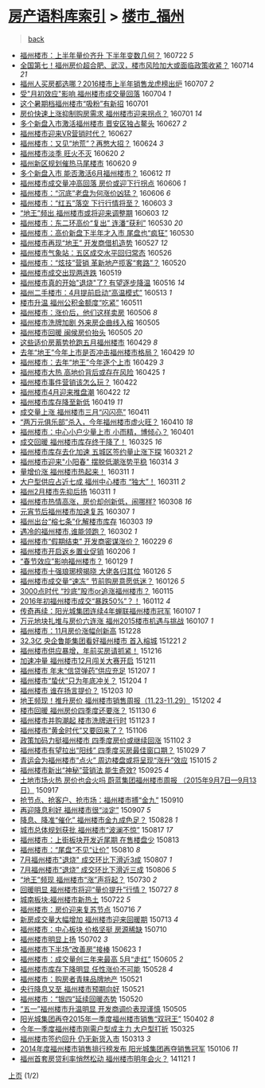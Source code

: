 [房产语料库索引](../../README.md)  > [楼市_福州](楼市_福州.md)
====
> [back](../README.md)

- [福州楼市：上半年量价齐升 下半年变数几何？](http://jkwz.applinzi.com/ittc/6857684176022799365.html#%E7%A6%8F%E5%B7%9E%E6%A5%BC%E5%B8%82%EF%BC%9A%E4%B8%8A%E5%8D%8A%E5%B9%B4%E9%87%8F%E4%BB%B7%E9%BD%90%E5%8D%87+%E4%B8%8B%E5%8D%8A%E5%B9%B4%E5%8F%98%E6%95%B0%E5%87%A0%E4%BD%95%EF%BC%9F) 160722 *5* 
- [全国第七！福州房价超合肥、武汉，楼市风险加大或面临政策收紧？](http://jkwz.applinzi.com/ittc/6854796263995999237.html#%E5%85%A8%E5%9B%BD%E7%AC%AC%E4%B8%83%EF%BC%81%E7%A6%8F%E5%B7%9E%E6%88%BF%E4%BB%B7%E8%B6%85%E5%90%88%E8%82%A5%E3%80%81%E6%AD%A6%E6%B1%89%EF%BC%8C%E6%A5%BC%E5%B8%82%E9%A3%8E%E9%99%A9%E5%8A%A0%E5%A4%A7%E6%88%96%E9%9D%A2%E4%B8%B4%E6%94%BF%E7%AD%96%E6%94%B6%E7%B4%A7%EF%BC%9F) 160714 *21* 
- [福州人买房都选哪？2016楼市上半年销售龙虎榜出炉](http://jkwz.applinzi.com/ittc/6852095020303385605.html#%E7%A6%8F%E5%B7%9E%E4%BA%BA%E4%B9%B0%E6%88%BF%E9%83%BD%E9%80%89%E5%93%AA%EF%BC%9F2016%E6%A5%BC%E5%B8%82%E4%B8%8A%E5%8D%8A%E5%B9%B4%E9%94%80%E5%94%AE%E9%BE%99%E8%99%8E%E6%A6%9C%E5%87%BA%E7%82%89) 160707 *2* 
- [受&quot;月初效应&quot;影响 福州楼市成交量回落](http://jkwz.applinzi.com/ittc/6850953375109350404.html#%E5%8F%97%26quot%3B%E6%9C%88%E5%88%9D%E6%95%88%E5%BA%94%26quot%3B%E5%BD%B1%E5%93%8D+%E7%A6%8F%E5%B7%9E%E6%A5%BC%E5%B8%82%E6%88%90%E4%BA%A4%E9%87%8F%E5%9B%9E%E8%90%BD) 160704 *1* 
- [这个暑期档福州楼市“吸粉”有新招](http://jkwz.applinzi.com/ittc/6849907222603367428.html#%E8%BF%99%E4%B8%AA%E6%9A%91%E6%9C%9F%E6%A1%A3%E7%A6%8F%E5%B7%9E%E6%A5%BC%E5%B8%82%E2%80%9C%E5%90%B8%E7%B2%89%E2%80%9D%E6%9C%89%E6%96%B0%E6%8B%9B) 160701  
- [房价快速上涨抑制购房需求 福州楼市迎来拐点？](http://jkwz.applinzi.com/ittc/6849821698769290245.html#%E6%88%BF%E4%BB%B7%E5%BF%AB%E9%80%9F%E4%B8%8A%E6%B6%A8%E6%8A%91%E5%88%B6%E8%B4%AD%E6%88%BF%E9%9C%80%E6%B1%82+%E7%A6%8F%E5%B7%9E%E6%A5%BC%E5%B8%82%E8%BF%8E%E6%9D%A5%E6%8B%90%E7%82%B9%EF%BC%9F) 160701 *14* 
- [多个新盘入市激活福州楼市 晋安区独占鳌头](http://jkwz.applinzi.com/ittc/6848373780166214660.html#%E5%A4%9A%E4%B8%AA%E6%96%B0%E7%9B%98%E5%85%A5%E5%B8%82%E6%BF%80%E6%B4%BB%E7%A6%8F%E5%B7%9E%E6%A5%BC%E5%B8%82+%E6%99%8B%E5%AE%89%E5%8C%BA%E7%8B%AC%E5%8D%A0%E9%B3%8C%E5%A4%B4) 160627 *2* 
- [福州楼市迎来VR营销时代？](http://jkwz.applinzi.com/ittc/6848319705001231364.html#%E7%A6%8F%E5%B7%9E%E6%A5%BC%E5%B8%82%E8%BF%8E%E6%9D%A5VR%E8%90%A5%E9%94%80%E6%97%B6%E4%BB%A3%EF%BC%9F) 160627  
- [福州楼市：又见“地荒”？再憋大招？](http://jkwz.applinzi.com/ittc/6847343029270348805.html#%E7%A6%8F%E5%B7%9E%E6%A5%BC%E5%B8%82%EF%BC%9A%E5%8F%88%E8%A7%81%E2%80%9C%E5%9C%B0%E8%8D%92%E2%80%9D%EF%BC%9F%E5%86%8D%E6%86%8B%E5%A4%A7%E6%8B%9B%EF%BC%9F) 160624 *3* 
- [福州楼市淡季 旺火不灭](http://jkwz.applinzi.com/ittc/6845731433146221572.html#%E7%A6%8F%E5%B7%9E%E6%A5%BC%E5%B8%82%E6%B7%A1%E5%AD%A3+%E6%97%BA%E7%81%AB%E4%B8%8D%E7%81%AD) 160620 *2* 
- [福州新区规划催热马尾楼市](http://jkwz.applinzi.com/ittc/6845730063739520005.html#%E7%A6%8F%E5%B7%9E%E6%96%B0%E5%8C%BA%E8%A7%84%E5%88%92%E5%82%AC%E7%83%AD%E9%A9%AC%E5%B0%BE%E6%A5%BC%E5%B8%82) 160620 *9* 
- [多个新盘入市 能否激活6月福州楼市？](http://jkwz.applinzi.com/ittc/6842838552815338500.html#%E5%A4%9A%E4%B8%AA%E6%96%B0%E7%9B%98%E5%85%A5%E5%B8%82+%E8%83%BD%E5%90%A6%E6%BF%80%E6%B4%BB6%E6%9C%88%E7%A6%8F%E5%B7%9E%E6%A5%BC%E5%B8%82%EF%BC%9F) 160612 *11* 
- [福州楼市成交量冲高回落 房价或迎下行拐点](http://jkwz.applinzi.com/ittc/6840641765211898884.html#%E7%A6%8F%E5%B7%9E%E6%A5%BC%E5%B8%82%E6%88%90%E4%BA%A4%E9%87%8F%E5%86%B2%E9%AB%98%E5%9B%9E%E8%90%BD+%E6%88%BF%E4%BB%B7%E6%88%96%E8%BF%8E%E4%B8%8B%E8%A1%8C%E6%8B%90%E7%82%B9) 160606 *1* 
- [福州楼市：“沉底”老盘为何涨价凶猛？](http://jkwz.applinzi.com/ittc/6840532010170582020.html#%E7%A6%8F%E5%B7%9E%E6%A5%BC%E5%B8%82%EF%BC%9A%E2%80%9C%E6%B2%89%E5%BA%95%E2%80%9D%E8%80%81%E7%9B%98%E4%B8%BA%E4%BD%95%E6%B6%A8%E4%BB%B7%E5%87%B6%E7%8C%9B%EF%BC%9F) 160606 *6* 
- [福州楼市：“红五”落空 下行行情将至？](http://jkwz.applinzi.com/ittc/6839422002175411204.html#%E7%A6%8F%E5%B7%9E%E6%A5%BC%E5%B8%82%EF%BC%9A%E2%80%9C%E7%BA%A2%E4%BA%94%E2%80%9D%E8%90%BD%E7%A9%BA+%E4%B8%8B%E8%A1%8C%E8%A1%8C%E6%83%85%E5%B0%86%E8%87%B3%EF%BC%9F) 160603 *3* 
- [“地王”频出 福州楼市或将迎来调整期](http://jkwz.applinzi.com/ittc/6839421831404323844.html#%E2%80%9C%E5%9C%B0%E7%8E%8B%E2%80%9D%E9%A2%91%E5%87%BA+%E7%A6%8F%E5%B7%9E%E6%A5%BC%E5%B8%82%E6%88%96%E5%B0%86%E8%BF%8E%E6%9D%A5%E8%B0%83%E6%95%B4%E6%9C%9F) 160603 *12* 
- [福州楼市：东二环高价“复出” 连潘“获利”](http://jkwz.applinzi.com/ittc/6837938873229116421.html#%E7%A6%8F%E5%B7%9E%E6%A5%BC%E5%B8%82%EF%BC%9A%E4%B8%9C%E4%BA%8C%E7%8E%AF%E9%AB%98%E4%BB%B7%E2%80%9C%E5%A4%8D%E5%87%BA%E2%80%9D+%E8%BF%9E%E6%BD%98%E2%80%9C%E8%8E%B7%E5%88%A9%E2%80%9D) 160530 *20* 
- [福州楼市：高价新盘下半年才入市 尾盘也“疯狂”](http://jkwz.applinzi.com/ittc/6837938746917651461.html#%E7%A6%8F%E5%B7%9E%E6%A5%BC%E5%B8%82%EF%BC%9A%E9%AB%98%E4%BB%B7%E6%96%B0%E7%9B%98%E4%B8%8B%E5%8D%8A%E5%B9%B4%E6%89%8D%E5%85%A5%E5%B8%82+%E5%B0%BE%E7%9B%98%E4%B9%9F%E2%80%9C%E7%96%AF%E7%8B%82%E2%80%9D) 160530  
- [福州楼市再现“地王” 开发商借机造势](http://jkwz.applinzi.com/ittc/6836821453424821252.html#%E7%A6%8F%E5%B7%9E%E6%A5%BC%E5%B8%82%E5%86%8D%E7%8E%B0%E2%80%9C%E5%9C%B0%E7%8E%8B%E2%80%9D+%E5%BC%80%E5%8F%91%E5%95%86%E5%80%9F%E6%9C%BA%E9%80%A0%E5%8A%BF) 160527 *12* 
- [福州楼市气象站：五区成交水平回归常态](http://jkwz.applinzi.com/ittc/6836455016843707397.html#%E7%A6%8F%E5%B7%9E%E6%A5%BC%E5%B8%82%E6%B0%94%E8%B1%A1%E7%AB%99%EF%BC%9A%E4%BA%94%E5%8C%BA%E6%88%90%E4%BA%A4%E6%B0%B4%E5%B9%B3%E5%9B%9E%E5%BD%92%E5%B8%B8%E6%80%81) 160526  
- [福州楼市：“炫技”营销 革新地产揽客“套路”？](http://jkwz.applinzi.com/ittc/6834315678844453892.html#%E7%A6%8F%E5%B7%9E%E6%A5%BC%E5%B8%82%EF%BC%9A%E2%80%9C%E7%82%AB%E6%8A%80%E2%80%9D%E8%90%A5%E9%94%80+%E9%9D%A9%E6%96%B0%E5%9C%B0%E4%BA%A7%E6%8F%BD%E5%AE%A2%E2%80%9C%E5%A5%97%E8%B7%AF%E2%80%9D%EF%BC%9F) 160520  
- [福州楼市成交出现两连跌](http://jkwz.applinzi.com/ittc/6833852694309372933.html#%E7%A6%8F%E5%B7%9E%E6%A5%BC%E5%B8%82%E6%88%90%E4%BA%A4%E5%87%BA%E7%8E%B0%E4%B8%A4%E8%BF%9E%E8%B7%8C) 160519  
- [福州楼市真的开始&quot;退烧&quot;了? 有望逐步降温](http://jkwz.applinzi.com/ittc/6832840070016795653.html#%E7%A6%8F%E5%B7%9E%E6%A5%BC%E5%B8%82%E7%9C%9F%E7%9A%84%E5%BC%80%E5%A7%8B%26quot%3B%E9%80%80%E7%83%A7%26quot%3B%E4%BA%86%3F+%E6%9C%89%E6%9C%9B%E9%80%90%E6%AD%A5%E9%99%8D%E6%B8%A9) 160516 *14* 
- [福州二手楼市：4月提前启动“高温模式”](http://jkwz.applinzi.com/ittc/6831627113291318276.html#%E7%A6%8F%E5%B7%9E%E4%BA%8C%E6%89%8B%E6%A5%BC%E5%B8%82%EF%BC%9A4%E6%9C%88%E6%8F%90%E5%89%8D%E5%90%AF%E5%8A%A8%E2%80%9C%E9%AB%98%E6%B8%A9%E6%A8%A1%E5%BC%8F%E2%80%9D) 160513 *1* 
- [楼市升温 福州公积金额度“吃紧”](http://jkwz.applinzi.com/ittc/6830909651407078405.html#%E6%A5%BC%E5%B8%82%E5%8D%87%E6%B8%A9+%E7%A6%8F%E5%B7%9E%E5%85%AC%E7%A7%AF%E9%87%91%E9%A2%9D%E5%BA%A6%E2%80%9C%E5%90%83%E7%B4%A7%E2%80%9D) 160511  
- [福州楼市：涨价后，他们这样卖房](http://jkwz.applinzi.com/ittc/6829155419943339013.html#%E7%A6%8F%E5%B7%9E%E6%A5%BC%E5%B8%82%EF%BC%9A%E6%B6%A8%E4%BB%B7%E5%90%8E%EF%BC%8C%E4%BB%96%E4%BB%AC%E8%BF%99%E6%A0%B7%E5%8D%96%E6%88%BF) 160506 *8* 
- [福州楼市洗牌加剧 外来房企曲线入榕](http://jkwz.applinzi.com/ittc/6828664061163996164.html#%E7%A6%8F%E5%B7%9E%E6%A5%BC%E5%B8%82%E6%B4%97%E7%89%8C%E5%8A%A0%E5%89%A7+%E5%A4%96%E6%9D%A5%E6%88%BF%E4%BC%81%E6%9B%B2%E7%BA%BF%E5%85%A5%E6%A6%95) 160505  
- [福州楼市回暖 闽侯房价抬头](http://jkwz.applinzi.com/ittc/6828663272097973253.html#%E7%A6%8F%E5%B7%9E%E6%A5%BC%E5%B8%82%E5%9B%9E%E6%9A%96+%E9%97%BD%E4%BE%AF%E6%88%BF%E4%BB%B7%E6%8A%AC%E5%A4%B4) 160505 *20* 
- [这些适价房蓄势抢跑五月福州楼市](http://jkwz.applinzi.com/ittc/6826509336452793349.html#%E8%BF%99%E4%BA%9B%E9%80%82%E4%BB%B7%E6%88%BF%E8%93%84%E5%8A%BF%E6%8A%A2%E8%B7%91%E4%BA%94%E6%9C%88%E7%A6%8F%E5%B7%9E%E6%A5%BC%E5%B8%82) 160429 *8* 
- [去年“地王”今年上市是否冲击福州楼市格局？](http://jkwz.applinzi.com/ittc/6826508511814894597.html#%E5%8E%BB%E5%B9%B4%E2%80%9C%E5%9C%B0%E7%8E%8B%E2%80%9D%E4%BB%8A%E5%B9%B4%E4%B8%8A%E5%B8%82%E6%98%AF%E5%90%A6%E5%86%B2%E5%87%BB%E7%A6%8F%E5%B7%9E%E6%A5%BC%E5%B8%82%E6%A0%BC%E5%B1%80%EF%BC%9F) 160429 *10* 
- [福州楼市：去年“地王”今年逐个上市](http://jkwz.applinzi.com/ittc/6826508288673711109.html#%E7%A6%8F%E5%B7%9E%E6%A5%BC%E5%B8%82%EF%BC%9A%E5%8E%BB%E5%B9%B4%E2%80%9C%E5%9C%B0%E7%8E%8B%E2%80%9D%E4%BB%8A%E5%B9%B4%E9%80%90%E4%B8%AA%E4%B8%8A%E5%B8%82) 160429 *3* 
- [福州楼市大热 高地价背后或存在风险](http://jkwz.applinzi.com/ittc/6825051479559635973.html#%E7%A6%8F%E5%B7%9E%E6%A5%BC%E5%B8%82%E5%A4%A7%E7%83%AD+%E9%AB%98%E5%9C%B0%E4%BB%B7%E8%83%8C%E5%90%8E%E6%88%96%E5%AD%98%E5%9C%A8%E9%A3%8E%E9%99%A9) 160425 *1* 
- [福州楼市事件营销该怎么玩？](http://jkwz.applinzi.com/ittc/6823912899143549956.html#%E7%A6%8F%E5%B7%9E%E6%A5%BC%E5%B8%82%E4%BA%8B%E4%BB%B6%E8%90%A5%E9%94%80%E8%AF%A5%E6%80%8E%E4%B9%88%E7%8E%A9%EF%BC%9F) 160422  
- [福州楼市4月迎来推盘潮](http://jkwz.applinzi.com/ittc/6823859782670615557.html#%E7%A6%8F%E5%B7%9E%E6%A5%BC%E5%B8%824%E6%9C%88%E8%BF%8E%E6%9D%A5%E6%8E%A8%E7%9B%98%E6%BD%AE) 160422 *12* 
- [福州楼市库存降至新低](http://jkwz.applinzi.com/ittc/6822730518294447109.html#%E7%A6%8F%E5%B7%9E%E6%A5%BC%E5%B8%82%E5%BA%93%E5%AD%98%E9%99%8D%E8%87%B3%E6%96%B0%E4%BD%8E) 160419 *11* 
- [成交量上涨 福州楼市三月“闪闪亮”](http://jkwz.applinzi.com/ittc/6819749817878053892.html#%E6%88%90%E4%BA%A4%E9%87%8F%E4%B8%8A%E6%B6%A8+%E7%A6%8F%E5%B7%9E%E6%A5%BC%E5%B8%82%E4%B8%89%E6%9C%88%E2%80%9C%E9%97%AA%E9%97%AA%E4%BA%AE%E2%80%9D) 160411  
- [“两万元俱乐部”杀入，今年福州楼市虚火旺？](http://jkwz.applinzi.com/ittc/6819568824126800901.html#%E2%80%9C%E4%B8%A4%E4%B8%87%E5%85%83%E4%BF%B1%E4%B9%90%E9%83%A8%E2%80%9D%E6%9D%80%E5%85%A5%EF%BC%8C%E4%BB%8A%E5%B9%B4%E7%A6%8F%E5%B7%9E%E6%A5%BC%E5%B8%82%E8%99%9A%E7%81%AB%E6%97%BA%EF%BC%9F) 160410 *18* 
- [福州楼市：中心小户少量上市 小而精，博倾心？](http://jkwz.applinzi.com/ittc/6816159130926449668.html#%E7%A6%8F%E5%B7%9E%E6%A5%BC%E5%B8%82%EF%BC%9A%E4%B8%AD%E5%BF%83%E5%B0%8F%E6%88%B7%E5%B0%91%E9%87%8F%E4%B8%8A%E5%B8%82+%E5%B0%8F%E8%80%8C%E7%B2%BE%EF%BC%8C%E5%8D%9A%E5%80%BE%E5%BF%83%EF%BC%9F) 160401  
- [成交回暖 福州楼市库存终于降了！](http://jkwz.applinzi.com/ittc/6813523122682594308.html#%E6%88%90%E4%BA%A4%E5%9B%9E%E6%9A%96+%E7%A6%8F%E5%B7%9E%E6%A5%BC%E5%B8%82%E5%BA%93%E5%AD%98%E7%BB%88%E4%BA%8E%E9%99%8D%E4%BA%86%EF%BC%81) 160325 *16* 
- [福州楼市库存去化加速 五城区签约量止涨下探](http://jkwz.applinzi.com/ittc/6811969237929165828.html#%E7%A6%8F%E5%B7%9E%E6%A5%BC%E5%B8%82%E5%BA%93%E5%AD%98%E5%8E%BB%E5%8C%96%E5%8A%A0%E9%80%9F+%E4%BA%94%E5%9F%8E%E5%8C%BA%E7%AD%BE%E7%BA%A6%E9%87%8F%E6%AD%A2%E6%B6%A8%E4%B8%8B%E6%8E%A2) 160321 *2* 
- [福州楼市迎来&quot;小阳春&quot; 摆脱低潮涨势平稳](http://jkwz.applinzi.com/ittc/6809410886431147012.html#%E7%A6%8F%E5%B7%9E%E6%A5%BC%E5%B8%82%E8%BF%8E%E6%9D%A5%26quot%3B%E5%B0%8F%E9%98%B3%E6%98%A5%26quot%3B+%E6%91%86%E8%84%B1%E4%BD%8E%E6%BD%AE%E6%B6%A8%E5%8A%BF%E5%B9%B3%E7%A8%B3) 160314 *3* 
- [量增价涨 福州楼市热起来！](http://jkwz.applinzi.com/ittc/6808337252069409796.html#%E9%87%8F%E5%A2%9E%E4%BB%B7%E6%B6%A8+%E7%A6%8F%E5%B7%9E%E6%A5%BC%E5%B8%82%E7%83%AD%E8%B5%B7%E6%9D%A5%EF%BC%81) 160311 *1* 
- [大户型供应占近七成 福州中心楼市 “独大”！](http://jkwz.applinzi.com/ittc/6808282893256229893.html#%E5%A4%A7%E6%88%B7%E5%9E%8B%E4%BE%9B%E5%BA%94%E5%8D%A0%E8%BF%91%E4%B8%83%E6%88%90+%E7%A6%8F%E5%B7%9E%E4%B8%AD%E5%BF%83%E6%A5%BC%E5%B8%82+%E2%80%9C%E7%8B%AC%E5%A4%A7%E2%80%9D%EF%BC%81) 160311 *2* 
- [福州2月楼市先抑后扬](http://jkwz.applinzi.com/ittc/6808246867028624388.html#%E7%A6%8F%E5%B7%9E2%E6%9C%88%E6%A5%BC%E5%B8%82%E5%85%88%E6%8A%91%E5%90%8E%E6%89%AC) 160311 *1* 
- [福州楼市热情高涨，房价却创新低，闹哪样?](http://jkwz.applinzi.com/ittc/6807206333644276740.html#%E7%A6%8F%E5%B7%9E%E6%A5%BC%E5%B8%82%E7%83%AD%E6%83%85%E9%AB%98%E6%B6%A8%EF%BC%8C%E6%88%BF%E4%BB%B7%E5%8D%B4%E5%88%9B%E6%96%B0%E4%BD%8E%EF%BC%8C%E9%97%B9%E5%93%AA%E6%A0%B7%3F) 160308 *16* 
- [元宵节后福州楼市加速复苏](http://jkwz.applinzi.com/ittc/6806764123303969797.html#%E5%85%83%E5%AE%B5%E8%8A%82%E5%90%8E%E7%A6%8F%E5%B7%9E%E6%A5%BC%E5%B8%82%E5%8A%A0%E9%80%9F%E5%A4%8D%E8%8B%8F) 160307 *1* 
- [福州出台“榕七条”化解楼市库存](http://jkwz.applinzi.com/ittc/6805239855621604356.html#%E7%A6%8F%E5%B7%9E%E5%87%BA%E5%8F%B0%E2%80%9C%E6%A6%95%E4%B8%83%E6%9D%A1%E2%80%9D%E5%8C%96%E8%A7%A3%E6%A5%BC%E5%B8%82%E5%BA%93%E5%AD%98) 160303 *19* 
- [遇冷的福州楼市,谁能领跑？](http://jkwz.applinzi.com/ittc/6804931160949916677.html#%E9%81%87%E5%86%B7%E7%9A%84%E7%A6%8F%E5%B7%9E%E6%A5%BC%E5%B8%82%2C%E8%B0%81%E8%83%BD%E9%A2%86%E8%B7%91%EF%BC%9F) 160302 *1* 
- [福州楼市“假期结束” 开发商密谋涨价？](http://jkwz.applinzi.com/ittc/6804191934004331524.html#%E7%A6%8F%E5%B7%9E%E6%A5%BC%E5%B8%82%E2%80%9C%E5%81%87%E6%9C%9F%E7%BB%93%E6%9D%9F%E2%80%9D+%E5%BC%80%E5%8F%91%E5%95%86%E5%AF%86%E8%B0%8B%E6%B6%A8%E4%BB%B7%EF%BC%9F) 160229 *6* 
- [福州楼市开启返乡置业促销](http://jkwz.applinzi.com/ittc/6795641719265690629.html#%E7%A6%8F%E5%B7%9E%E6%A5%BC%E5%B8%82%E5%BC%80%E5%90%AF%E8%BF%94%E4%B9%A1%E7%BD%AE%E4%B8%9A%E4%BF%83%E9%94%80) 160206 *1* 
- [“春节效应”影响福州楼市？](http://jkwz.applinzi.com/ittc/6792668360592589829.html#%E2%80%9C%E6%98%A5%E8%8A%82%E6%95%88%E5%BA%94%E2%80%9D%E5%BD%B1%E5%93%8D%E7%A6%8F%E5%B7%9E%E6%A5%BC%E5%B8%82%EF%BC%9F) 160129 *1* 
- [福州楼市十强琅琊榜揭晓 大佬各归其位](http://jkwz.applinzi.com/ittc/6791694621503652868.html#%E7%A6%8F%E5%B7%9E%E6%A5%BC%E5%B8%82%E5%8D%81%E5%BC%BA%E7%90%85%E7%90%8A%E6%A6%9C%E6%8F%AD%E6%99%93+%E5%A4%A7%E4%BD%AC%E5%90%84%E5%BD%92%E5%85%B6%E4%BD%8D) 160126 *5* 
- [福州楼市成交量“速冻” 节前购房意愿低迷？](http://jkwz.applinzi.com/ittc/6791659489224819716.html#%E7%A6%8F%E5%B7%9E%E6%A5%BC%E5%B8%82%E6%88%90%E4%BA%A4%E9%87%8F%E2%80%9C%E9%80%9F%E5%86%BB%E2%80%9D+%E8%8A%82%E5%89%8D%E8%B4%AD%E6%88%BF%E6%84%8F%E6%84%BF%E4%BD%8E%E8%BF%B7%EF%BC%9F) 160126 *5* 
- [3000点时代 “抄底”股市or追涨福州楼市？](http://jkwz.applinzi.com/ittc/6787574499088286725.html#3000%E7%82%B9%E6%97%B6%E4%BB%A3+%E2%80%9C%E6%8A%84%E5%BA%95%E2%80%9D%E8%82%A1%E5%B8%82or%E8%BF%BD%E6%B6%A8%E7%A6%8F%E5%B7%9E%E6%A5%BC%E5%B8%82%EF%BC%9F) 160115  
- [2016年初福州楼市成交“暴跌50%”？！](http://jkwz.applinzi.com/ittc/6786380278947906565.html#2016%E5%B9%B4%E5%88%9D%E7%A6%8F%E5%B7%9E%E6%A5%BC%E5%B8%82%E6%88%90%E4%BA%A4%E2%80%9C%E6%9A%B4%E8%B7%8C50%25%E2%80%9D%EF%BC%9F%EF%BC%81) 160112 *4* 
- [传奇再续：阳光城集团连续4年蝉联福州楼市冠军](http://jkwz.applinzi.com/ittc/6784519757923615749.html#%E4%BC%A0%E5%A5%87%E5%86%8D%E7%BB%AD%EF%BC%9A%E9%98%B3%E5%85%89%E5%9F%8E%E9%9B%86%E5%9B%A2%E8%BF%9E%E7%BB%AD4%E5%B9%B4%E8%9D%89%E8%81%94%E7%A6%8F%E5%B7%9E%E6%A5%BC%E5%B8%82%E5%86%A0%E5%86%9B) 160107 *1* 
- [万元地块扎堆与房价六连涨 福州2015楼市机遇与挑战](http://jkwz.applinzi.com/ittc/6784503526491423749.html#%E4%B8%87%E5%85%83%E5%9C%B0%E5%9D%97%E6%89%8E%E5%A0%86%E4%B8%8E%E6%88%BF%E4%BB%B7%E5%85%AD%E8%BF%9E%E6%B6%A8+%E7%A6%8F%E5%B7%9E2015%E6%A5%BC%E5%B8%82%E6%9C%BA%E9%81%87%E4%B8%8E%E6%8C%91%E6%88%98) 160107 *1* 
- [福州楼市：11月房价涨幅创新高](http://jkwz.applinzi.com/ittc/6780791599521072132.html#%E7%A6%8F%E5%B7%9E%E6%A5%BC%E5%B8%82%EF%BC%9A11%E6%9C%88%E6%88%BF%E4%BB%B7%E6%B6%A8%E5%B9%85%E5%88%9B%E6%96%B0%E9%AB%98) 151228  
- [32.3亿 央企鲁能集团看好福州楼市 首入榕城](http://jkwz.applinzi.com/ittc/6778230240145048581.html#32.3%E4%BA%BF+%E5%A4%AE%E4%BC%81%E9%B2%81%E8%83%BD%E9%9B%86%E5%9B%A2%E7%9C%8B%E5%A5%BD%E7%A6%8F%E5%B7%9E%E6%A5%BC%E5%B8%82+%E9%A6%96%E5%85%A5%E6%A6%95%E5%9F%8E) 151221 *2* 
- [福州楼市供应暴增，年前买房请抓紧！](http://jkwz.applinzi.com/ittc/6776410090441802756.html#%E7%A6%8F%E5%B7%9E%E6%A5%BC%E5%B8%82%E4%BE%9B%E5%BA%94%E6%9A%B4%E5%A2%9E%EF%BC%8C%E5%B9%B4%E5%89%8D%E4%B9%B0%E6%88%BF%E8%AF%B7%E6%8A%93%E7%B4%A7%EF%BC%81) 151216  
- [加速冲量 福州楼市12月闯关大赛开启](http://jkwz.applinzi.com/ittc/6774583696434922500.html#%E5%8A%A0%E9%80%9F%E5%86%B2%E9%87%8F+%E7%A6%8F%E5%B7%9E%E6%A5%BC%E5%B8%8212%E6%9C%88%E9%97%AF%E5%85%B3%E5%A4%A7%E8%B5%9B%E5%BC%80%E5%90%AF) 151211  
- [福州楼市 年末“信贷弹药”供应充足](http://jkwz.applinzi.com/ittc/6772999900233204740.html#%E7%A6%8F%E5%B7%9E%E6%A5%BC%E5%B8%82+%E5%B9%B4%E6%9C%AB%E2%80%9C%E4%BF%A1%E8%B4%B7%E5%BC%B9%E8%8D%AF%E2%80%9D%E4%BE%9B%E5%BA%94%E5%85%85%E8%B6%B3) 151207 *1* 
- [福州楼市“蛰伏”只为年底冲关？](http://jkwz.applinzi.com/ittc/6771897047229924356.html#%E7%A6%8F%E5%B7%9E%E6%A5%BC%E5%B8%82%E2%80%9C%E8%9B%B0%E4%BC%8F%E2%80%9D%E5%8F%AA%E4%B8%BA%E5%B9%B4%E5%BA%95%E5%86%B2%E5%85%B3%EF%BC%9F) 151204 *1* 
- [福州楼市 谁在扬言提价？](http://jkwz.applinzi.com/ittc/6771505967535752197.html#%E7%A6%8F%E5%B7%9E%E6%A5%BC%E5%B8%82+%E8%B0%81%E5%9C%A8%E6%89%AC%E8%A8%80%E6%8F%90%E4%BB%B7%EF%BC%9F) 151203 *10* 
- [地王频现！推升房价 福州楼市销售周报（11.23-11.29）](http://jkwz.applinzi.com/ittc/6771271361301578756.html#%E5%9C%B0%E7%8E%8B%E9%A2%91%E7%8E%B0%EF%BC%81%E6%8E%A8%E5%8D%87%E6%88%BF%E4%BB%B7+%E7%A6%8F%E5%B7%9E%E6%A5%BC%E5%B8%82%E9%94%80%E5%94%AE%E5%91%A8%E6%8A%A5%EF%BC%8811.23-11.29%EF%BC%89) 151202 *4* 
- [楼市回暖 福州房价四季度还要涨？](http://jkwz.applinzi.com/ittc/6770398304999572485.html#%E6%A5%BC%E5%B8%82%E5%9B%9E%E6%9A%96+%E7%A6%8F%E5%B7%9E%E6%88%BF%E4%BB%B7%E5%9B%9B%E5%AD%A3%E5%BA%A6%E8%BF%98%E8%A6%81%E6%B6%A8%EF%BC%9F) 151130 *6* 
- [福州楼市并购潮起 楼市洗牌进行时](http://jkwz.applinzi.com/ittc/6767825265657119749.html#%E7%A6%8F%E5%B7%9E%E6%A5%BC%E5%B8%82%E5%B9%B6%E8%B4%AD%E6%BD%AE%E8%B5%B7+%E6%A5%BC%E5%B8%82%E6%B4%97%E7%89%8C%E8%BF%9B%E8%A1%8C%E6%97%B6) 151123 *1* 
- [福州楼市“黄金时代”又要回来了？](http://jkwz.applinzi.com/ittc/6761586092596003844.html#%E7%A6%8F%E5%B7%9E%E6%A5%BC%E5%B8%82%E2%80%9C%E9%BB%84%E9%87%91%E6%97%B6%E4%BB%A3%E2%80%9D%E5%8F%88%E8%A6%81%E5%9B%9E%E6%9D%A5%E4%BA%86%EF%BC%9F) 151106  
- [政策加码力挺福州楼市 四季度房价或继续回涨](http://jkwz.applinzi.com/ittc/6760094897325212676.html#%E6%94%BF%E7%AD%96%E5%8A%A0%E7%A0%81%E5%8A%9B%E6%8C%BA%E7%A6%8F%E5%B7%9E%E6%A5%BC%E5%B8%82+%E5%9B%9B%E5%AD%A3%E5%BA%A6%E6%88%BF%E4%BB%B7%E6%88%96%E7%BB%A7%E7%BB%AD%E5%9B%9E%E6%B6%A8) 151102 *3* 
- [福州楼市有望拉出“阳线” 四季度买房最佳窗口期？](http://jkwz.applinzi.com/ittc/6758527341635666948.html#%E7%A6%8F%E5%B7%9E%E6%A5%BC%E5%B8%82%E6%9C%89%E6%9C%9B%E6%8B%89%E5%87%BA%E2%80%9C%E9%98%B3%E7%BA%BF%E2%80%9D+%E5%9B%9B%E5%AD%A3%E5%BA%A6%E4%B9%B0%E6%88%BF%E6%9C%80%E4%BD%B3%E7%AA%97%E5%8F%A3%E6%9C%9F%EF%BC%9F) 151029 *7* 
- [青运会为福州楼市“点火” 周边楼盘或将呈现“涨升”效应](http://jkwz.applinzi.com/ittc/6753327991665918980.html#%E9%9D%92%E8%BF%90%E4%BC%9A%E4%B8%BA%E7%A6%8F%E5%B7%9E%E6%A5%BC%E5%B8%82%E2%80%9C%E7%82%B9%E7%81%AB%E2%80%9D+%E5%91%A8%E8%BE%B9%E6%A5%BC%E7%9B%98%E6%88%96%E5%B0%86%E5%91%88%E7%8E%B0%E2%80%9C%E6%B6%A8%E5%8D%87%E2%80%9D%E6%95%88%E5%BA%94) 151015 *2* 
- [福州楼市新出“神秘”营销法 能生奇效?](http://jkwz.applinzi.com/ittc/6745921260435653637.html#%E7%A6%8F%E5%B7%9E%E6%A5%BC%E5%B8%82%E6%96%B0%E5%87%BA%E2%80%9C%E7%A5%9E%E7%A7%98%E2%80%9D%E8%90%A5%E9%94%80%E6%B3%95+%E8%83%BD%E7%94%9F%E5%A5%87%E6%95%88%3F) 150925 *4* 
- [土地市场火热 房价也会火吗 蔚蓝集团福州楼市周报 （2015年9月7日—9月13日）](http://jkwz.applinzi.com/ittc/6742857402563757060.html#%E5%9C%9F%E5%9C%B0%E5%B8%82%E5%9C%BA%E7%81%AB%E7%83%AD+%E6%88%BF%E4%BB%B7%E4%B9%9F%E4%BC%9A%E7%81%AB%E5%90%97+%E8%94%9A%E8%93%9D%E9%9B%86%E5%9B%A2%E7%A6%8F%E5%B7%9E%E6%A5%BC%E5%B8%82%E5%91%A8%E6%8A%A5+%EF%BC%882015%E5%B9%B49%E6%9C%887%E6%97%A5%E2%80%949%E6%9C%8813%E6%97%A5%EF%BC%89) 150917  
- [抢节点、抢客户、抢市场：福州楼市搏“金九”](http://jkwz.applinzi.com/ittc/6740336776453686277.html#%E6%8A%A2%E8%8A%82%E7%82%B9%E3%80%81%E6%8A%A2%E5%AE%A2%E6%88%B7%E3%80%81%E6%8A%A2%E5%B8%82%E5%9C%BA%EF%BC%9A%E7%A6%8F%E5%B7%9E%E6%A5%BC%E5%B8%82%E6%90%8F%E2%80%9C%E9%87%91%E4%B9%9D%E2%80%9D) 150910  
- [再迎降息利好 福州楼市很“淡定”](http://jkwz.applinzi.com/ittc/6739231479505044484.html#%E5%86%8D%E8%BF%8E%E9%99%8D%E6%81%AF%E5%88%A9%E5%A5%BD+%E7%A6%8F%E5%B7%9E%E6%A5%BC%E5%B8%82%E5%BE%88%E2%80%9C%E6%B7%A1%E5%AE%9A%E2%80%9D) 150907 *5* 
- [降息、降准“催化” 福州楼市金九成色足？](http://jkwz.applinzi.com/ittc/6735536489075606533.html#%E9%99%8D%E6%81%AF%E3%80%81%E9%99%8D%E5%87%86%E2%80%9C%E5%82%AC%E5%8C%96%E2%80%9D+%E7%A6%8F%E5%B7%9E%E6%A5%BC%E5%B8%82%E9%87%91%E4%B9%9D%E6%88%90%E8%89%B2%E8%B6%B3%EF%BC%9F) 150828 *1* 
- [城市总体规划获批 福州楼市“波澜不惊”](http://jkwz.applinzi.com/ittc/547650615725502194.html#%E5%9F%8E%E5%B8%82%E6%80%BB%E4%BD%93%E8%A7%84%E5%88%92%E8%8E%B7%E6%89%B9+%E7%A6%8F%E5%B7%9E%E6%A5%BC%E5%B8%82%E2%80%9C%E6%B3%A2%E6%BE%9C%E4%B8%8D%E6%83%8A%E2%80%9D) 150817 *17* 
- [福州楼市：上街板块开发近尾期 在售楼盘少](http://jkwz.applinzi.com/ittc/547650615701005929.html#%E7%A6%8F%E5%B7%9E%E6%A5%BC%E5%B8%82%EF%BC%9A%E4%B8%8A%E8%A1%97%E6%9D%BF%E5%9D%97%E5%BC%80%E5%8F%91%E8%BF%91%E5%B0%BE%E6%9C%9F+%E5%9C%A8%E5%94%AE%E6%A5%BC%E7%9B%98%E5%B0%91) 150813  
- [福州楼市：“尾盘”不见“让价”](http://jkwz.applinzi.com/ittc/547650615613108274.html#%E7%A6%8F%E5%B7%9E%E6%A5%BC%E5%B8%82%EF%BC%9A%E2%80%9C%E5%B0%BE%E7%9B%98%E2%80%9D%E4%B8%8D%E8%A7%81%E2%80%9C%E8%AE%A9%E4%BB%B7%E2%80%9D) 150810 *8* 
- [7月福州楼市&quot;退烧&quot; 成交环比下滑近3成](http://jkwz.applinzi.com/ittc/547650615582091453.html#7%E6%9C%88%E7%A6%8F%E5%B7%9E%E6%A5%BC%E5%B8%82%26quot%3B%E9%80%80%E7%83%A7%26quot%3B+%E6%88%90%E4%BA%A4%E7%8E%AF%E6%AF%94%E4%B8%8B%E6%BB%91%E8%BF%913%E6%88%90) 150807 *1* 
- [7月福州楼市“退烧” 成交环比下滑近三成](http://jkwz.applinzi.com/ittc/547650615574487402.html#7%E6%9C%88%E7%A6%8F%E5%B7%9E%E6%A5%BC%E5%B8%82%E2%80%9C%E9%80%80%E7%83%A7%E2%80%9D+%E6%88%90%E4%BA%A4%E7%8E%AF%E6%AF%94%E4%B8%8B%E6%BB%91%E8%BF%91%E4%B8%89%E6%88%90) 150806 *5* 
- [“地王”频现 福州楼市“涨”声将起？](http://jkwz.applinzi.com/ittc/547650611434578008.html#%E2%80%9C%E5%9C%B0%E7%8E%8B%E2%80%9D%E9%A2%91%E7%8E%B0+%E7%A6%8F%E5%B7%9E%E6%A5%BC%E5%B8%82%E2%80%9C%E6%B6%A8%E2%80%9D%E5%A3%B0%E5%B0%86%E8%B5%B7%EF%BC%9F) 150730 *2* 
- [回暖明显 福州楼市将迎“量价提升”行情？](http://jkwz.applinzi.com/ittc/547650615322522103.html#%E5%9B%9E%E6%9A%96%E6%98%8E%E6%98%BE+%E7%A6%8F%E5%B7%9E%E6%A5%BC%E5%B8%82%E5%B0%86%E8%BF%8E%E2%80%9C%E9%87%8F%E4%BB%B7%E6%8F%90%E5%8D%87%E2%80%9D%E8%A1%8C%E6%83%85%EF%BC%9F) 150727 *8* 
- [城南板块:福州楼市新热土](http://jkwz.applinzi.com/ittc/547650614967017533.html#%E5%9F%8E%E5%8D%97%E6%9D%BF%E5%9D%97%3A%E7%A6%8F%E5%B7%9E%E6%A5%BC%E5%B8%82%E6%96%B0%E7%83%AD%E5%9C%9F) 150722 *5* 
- [福州楼市：房价迎来复苏节点](http://jkwz.applinzi.com/ittc/547650614967023253.html#%E7%A6%8F%E5%B7%9E%E6%A5%BC%E5%B8%82%EF%BC%9A%E6%88%BF%E4%BB%B7%E8%BF%8E%E6%9D%A5%E5%A4%8D%E8%8B%8F%E8%8A%82%E7%82%B9) 150716 *7* 
- [新房成交量大幅增加 福州楼市迎来回暖期](http://jkwz.applinzi.com/ittc/547650615054254806.html#%E6%96%B0%E6%88%BF%E6%88%90%E4%BA%A4%E9%87%8F%E5%A4%A7%E5%B9%85%E5%A2%9E%E5%8A%A0+%E7%A6%8F%E5%B7%9E%E6%A5%BC%E5%B8%82%E8%BF%8E%E6%9D%A5%E5%9B%9E%E6%9A%96%E6%9C%9F) 150713 *4* 
- [福州楼市：中心板块 价格坚挺 房源稀缺](http://jkwz.applinzi.com/ittc/547650615029216114.html#%E7%A6%8F%E5%B7%9E%E6%A5%BC%E5%B8%82%EF%BC%9A%E4%B8%AD%E5%BF%83%E6%9D%BF%E5%9D%97+%E4%BB%B7%E6%A0%BC%E5%9D%9A%E6%8C%BA+%E6%88%BF%E6%BA%90%E7%A8%80%E7%BC%BA) 150710  
- [福州楼市明显上扬](http://jkwz.applinzi.com/ittc/547650611428315268.html#%E7%A6%8F%E5%B7%9E%E6%A5%BC%E5%B8%82%E6%98%8E%E6%98%BE%E4%B8%8A%E6%89%AC) 150702 *3* 
- [福州楼市下半场“改善房”接棒](http://jkwz.applinzi.com/ittc/547650611425061731.html#%E7%A6%8F%E5%B7%9E%E6%A5%BC%E5%B8%82%E4%B8%8B%E5%8D%8A%E5%9C%BA%E2%80%9C%E6%94%B9%E5%96%84%E6%88%BF%E2%80%9D%E6%8E%A5%E6%A3%92) 150623 *1* 
- [福州楼市：成交量创三年来最高 5月“走红”](http://jkwz.applinzi.com/ittc/547650611420187572.html#%E7%A6%8F%E5%B7%9E%E6%A5%BC%E5%B8%82%EF%BC%9A%E6%88%90%E4%BA%A4%E9%87%8F%E5%88%9B%E4%B8%89%E5%B9%B4%E6%9D%A5%E6%9C%80%E9%AB%98+5%E6%9C%88%E2%80%9C%E8%B5%B0%E7%BA%A2%E2%80%9D) 150605 *2* 
- [福州楼市库存下降明显 任性涨价不可能](http://jkwz.applinzi.com/ittc/547650611410775375.html#%E7%A6%8F%E5%B7%9E%E6%A5%BC%E5%B8%82%E5%BA%93%E5%AD%98%E4%B8%8B%E9%99%8D%E6%98%8E%E6%98%BE+%E4%BB%BB%E6%80%A7%E6%B6%A8%E4%BB%B7%E4%B8%8D%E5%8F%AF%E8%83%BD) 150528 *4* 
- [福州楼市：购房者青睐品牌地产](http://jkwz.applinzi.com/ittc/547650611418275711.html#%E7%A6%8F%E5%B7%9E%E6%A5%BC%E5%B8%82%EF%BC%9A%E8%B4%AD%E6%88%BF%E8%80%85%E9%9D%92%E7%9D%90%E5%93%81%E7%89%8C%E5%9C%B0%E4%BA%A7) 150521  
- [央行降息又至 福州楼市预期向好](http://jkwz.applinzi.com/ittc/547650611408515481.html#%E5%A4%AE%E8%A1%8C%E9%99%8D%E6%81%AF%E5%8F%88%E8%87%B3+%E7%A6%8F%E5%B7%9E%E6%A5%BC%E5%B8%82%E9%A2%84%E6%9C%9F%E5%90%91%E5%A5%BD) 150521  
- [福州楼市：“银四”延续回暖态势](http://jkwz.applinzi.com/ittc/547650611412715083.html#%E7%A6%8F%E5%B7%9E%E6%A5%BC%E5%B8%82%EF%BC%9A%E2%80%9C%E9%93%B6%E5%9B%9B%E2%80%9D%E5%BB%B6%E7%BB%AD%E5%9B%9E%E6%9A%96%E6%80%81%E5%8A%BF) 150520  
- [“五一”福州楼市升温明显 开发商调价表现谨慎](http://jkwz.applinzi.com/ittc/547650611409551433.html#%E2%80%9C%E4%BA%94%E4%B8%80%E2%80%9D%E7%A6%8F%E5%B7%9E%E6%A5%BC%E5%B8%82%E5%8D%87%E6%B8%A9%E6%98%8E%E6%98%BE+%E5%BC%80%E5%8F%91%E5%95%86%E8%B0%83%E4%BB%B7%E8%A1%A8%E7%8E%B0%E8%B0%A8%E6%85%8E) 150505  
- [阳光城集团再夺2015年一季度福州楼市销售“双冠王”](http://jkwz.applinzi.com/ittc/547650611398163090.html#%E9%98%B3%E5%85%89%E5%9F%8E%E9%9B%86%E5%9B%A2%E5%86%8D%E5%A4%BA2015%E5%B9%B4%E4%B8%80%E5%AD%A3%E5%BA%A6%E7%A6%8F%E5%B7%9E%E6%A5%BC%E5%B8%82%E9%94%80%E5%94%AE%E2%80%9C%E5%8F%8C%E5%86%A0%E7%8E%8B%E2%80%9D) 150402 *8* 
- [今年一季度福州楼市刚需户型成主力 大户型打折](http://jkwz.applinzi.com/ittc/547650611399621067.html#%E4%BB%8A%E5%B9%B4%E4%B8%80%E5%AD%A3%E5%BA%A6%E7%A6%8F%E5%B7%9E%E6%A5%BC%E5%B8%82%E5%88%9A%E9%9C%80%E6%88%B7%E5%9E%8B%E6%88%90%E4%B8%BB%E5%8A%9B+%E5%A4%A7%E6%88%B7%E5%9E%8B%E6%89%93%E6%8A%98) 150325  
- [福州楼市签约回升 仍无新货入市](http://jkwz.applinzi.com/ittc/547650611397561530.html#%E7%A6%8F%E5%B7%9E%E6%A5%BC%E5%B8%82%E7%AD%BE%E7%BA%A6%E5%9B%9E%E5%8D%87+%E4%BB%8D%E6%97%A0%E6%96%B0%E8%B4%A7%E5%85%A5%E5%B8%82) 150313 *3* 
- [2014年度福州楼市销售排行榜发布 阳光城集团再夺销售冠军](http://jkwz.applinzi.com/ittc/547650611386899607.html#2014%E5%B9%B4%E5%BA%A6%E7%A6%8F%E5%B7%9E%E6%A5%BC%E5%B8%82%E9%94%80%E5%94%AE%E6%8E%92%E8%A1%8C%E6%A6%9C%E5%8F%91%E5%B8%83+%E9%98%B3%E5%85%89%E5%9F%8E%E9%9B%86%E5%9B%A2%E5%86%8D%E5%A4%BA%E9%94%80%E5%94%AE%E5%86%A0%E5%86%9B) 150106 *11* 
- [福州首套房贷利率悄然松动 福州楼市明年会火？](http://jkwz.applinzi.com/ittc/547650611379704589.html#%E7%A6%8F%E5%B7%9E%E9%A6%96%E5%A5%97%E6%88%BF%E8%B4%B7%E5%88%A9%E7%8E%87%E6%82%84%E7%84%B6%E6%9D%BE%E5%8A%A8+%E7%A6%8F%E5%B7%9E%E6%A5%BC%E5%B8%82%E6%98%8E%E5%B9%B4%E4%BC%9A%E7%81%AB%EF%BC%9F) 141121 *1* 


 [上页](楼市_福州.md)           (1/2)